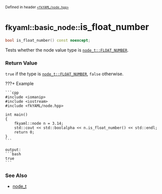 <small>Defined in header [`<fkYAML/node.hpp>`](https://github.com/fktn-k/fkYAML/blob/develop/include/fkYAML/node.hpp)</small>

# <small>fkyaml::basic_node::</small>is_float_number

```cpp
bool is_float_number() const noexcept;
```

Tests whether the node value type is [`node_t::FLOAT_NUMBER`](node_t.md).  

### **Return Value**

`true` if the type is [`node_t::FLOAT_NUMBER`](node_t.md), `false` otherwise.  

???+ Example

    ```cpp
    #include <iomanip>
    #include <iostream>
    #include <fkYAML/node.hpp>

    int main()
    {
        fkyaml::node n = 3.14;
        std::cout << std::boolalpha << n.is_float_number() << std::endl;
        return 0;
    }
    ```

    output:
    ```bash
    true
    ```

### **See Also**

* [node_t](node_t.md)
